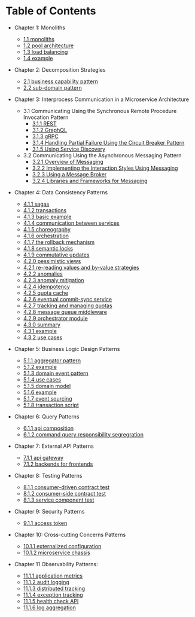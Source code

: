 # Table of Contents

- Chapter 1: Monoliths

  - [1.1 monoliths](https://github.com/xtraVanilla/ivyleaguecompsci/blob/main/CSCI_E97/1.1.md)
  - [1.2 pool architecture](https://github.com/xtraVanilla/ivyleaguecompsci/blob/main/CSCI_E97/1.2.md)
  - [1.3 load balancing](https://github.com/xtraVanilla/ivyleaguecompsci/blob/main/CSCI_E97/1.3.md)
  - [1.4 example](https://github.com/xtraVanilla/ivyleaguecompsci/blob/main/CSCI_E97/1.4.md)

- Chapter 2: Decomposition Strategies

  - [2.1 business capability pattern](https://github.com/xtraVanilla/ivyleaguecompsci/blob/main/CSCI_E97/2.1.md)
  - [2.2 sub-domain pattern](https://github.com/xtraVanilla/ivyleaguecompsci/blob/main/CSCI_E97/2.2.md)

- Chapter 3: Interprocess Communication in a Microservice Architecture

  - 3.1 Communicating Using the Synchronous Remote Procedure Invocation Pattern
    - [3.1.1 REST](https://github.com/xtraVanilla/ivyleaguecompsci/blob/main/CSCI_E97/3.1.1.md)
    - [3.1.2 GraphQL](https://github.com/xtraVanilla/ivyleaguecompsci/blob/main/CSCI_E97/3.1.2.md)
    - [3.1.3 gRPC](https://github.com/xtraVanilla/ivyleaguecompsci/blob/main/CSCI_E97/3.1.3.md)
    - [3.1.4 Handling Partial Failure Using the Circuit Breaker Pattern](https://github.com/xtraVanilla/ivyleaguecompsci/blob/main/CSCI_E97/3.1.4.md)
    - [3.1.5 Using Service Discovery](https://github.com/xtraVanilla/ivyleaguecompsci/blob/main/CSCI_E97/3.1.5.md)
  - 3.2 Communicating Using the Asynchronous Messaging Pattern
    - [3.2.1 Overview of Messaging](https://github.com/xtraVanilla/ivyleaguecompsci/blob/main/CSCI_E97/3.2.1.md)
    - [3.2.2 Implementing the Interaction Styles Using Messaging](https://github.com/xtraVanilla/ivyleaguecompsci/blob/main/CSCI_E97/3.2.2.md)
    - [3.2.3 Using a Message Broker](https://github.com/xtraVanilla/ivyleaguecompsci/blob/main/CSCI_E97/3.2.3.md)
    - [3.2.4 Libraries and Frameworks for Messaging](https://github.com/xtraVanilla/ivyleaguecompsci/blob/main/CSCI_E97/3.2.4.md)

- Chapter 4: Data Consistency Patterns

  - [4.1.1 sagas](https://github.com/xtraVanilla/ivyleaguecompsci/blob/main/CSCI_E97/4.1.1.md)
  - [4.1.2 transactions](https://github.com/xtraVanilla/ivyleaguecompsci/blob/main/CSCI_E97/4.1.2.md)
  - [4.1.3 basic example](https://github.com/xtraVanilla/ivyleaguecompsci/blob/main/CSCI_E97/4.1.3.md)
  - [4.1.4 communication between services](https://github.com/xtraVanilla/ivyleaguecompsci/blob/main/CSCI_E97/4.1.4.md)
  - [4.1.5 choreography](https://github.com/xtraVanilla/ivyleaguecompsci/blob/main/CSCI_E97/4.1.5.md)
  - [4.1.6 orchestration](https://github.com/xtraVanilla/ivyleaguecompsci/blob/main/CSCI_E97/4.1.6.md)
  - [4.1.7 the rollback mechanism](https://github.com/xtraVanilla/ivyleaguecompsci/blob/main/CSCI_E97/4.1.7.md)
  - [4.1.8 semantic locks](https://github.com/xtraVanilla/ivyleaguecompsci/blob/main/CSCI_E97/4.1.8.md)
  - [4.1.9 commutative updates](https://github.com/xtraVanilla/ivyleaguecompsci/blob/main/CSCI_E97/4.1.9.md)
  - [4.2.0 pessimistic views](https://github.com/xtraVanilla/ivyleaguecompsci/blob/main/CSCI_E97/4.2.0.md)
  - [4.2.1 re-reading values and by-value strategies](https://github.com/xtraVanilla/ivyleaguecompsci/blob/main/CSCI_E97/4.2.1.md)
  - [4.2.2 anomalies](https://github.com/xtraVanilla/ivyleaguecompsci/blob/main/CSCI_E97/4.2.2.md)
  - [4.2.3 anomaly mitigation](https://github.com/xtraVanilla/ivyleaguecompsci/blob/main/CSCI_E97/4.2.3.md)
  - [4.2.4 idempotency](https://github.com/xtraVanilla/ivyleaguecompsci/blob/main/CSCI_E97/4.2.4.md)
  - [4.2.5 quota cache](https://github.com/xtraVanilla/ivyleaguecompsci/blob/main/CSCI_E97/4.2.5.md)
  - [4.2.6 eventual commit-sync service](https://github.com/xtraVanilla/ivyleaguecompsci/blob/main/CSCI_E97/4.2.6.md)
  - [4.2.7 tracking and managing quotas](https://github.com/xtraVanilla/ivyleaguecompsci/blob/main/CSCI_E97/4.2.7.md)
  - [4.2.8 message queue middleware](https://github.com/xtraVanilla/ivyleaguecompsci/blob/main/CSCI_E97/4.2.8.md)
  - [4.2.9 orchestrator module](https://github.com/xtraVanilla/ivyleaguecompsci/blob/main/CSCI_E97/4.2.9.md)
  - [4.3.0 summary](https://github.com/xtraVanilla/ivyleaguecompsci/blob/main/CSCI_E97/4.3.0.md)
  - [4.3.1 example](https://github.com/xtraVanilla/ivyleaguecompsci/blob/main/CSCI_E97/4.3.1.md)
  - [4.3.2 use cases](https://github.com/xtraVanilla/ivyleaguecompsci/blob/main/CSCI_E97/4.3.2.md)

- Chapter 5: Business Logic Design Patterns

  - [5.1.1 aggregator pattern](https://github.com/xtraVanilla/ivyleaguecompsci/blob/main/CSCI_E97/5.1.1.md)
  - [5.1.2 example](https://github.com/xtraVanilla/ivyleaguecompsci/blob/main/CSCI_E97/5.1.2.md)
  - [5.1.3 domain event pattern](https://github.com/xtraVanilla/ivyleaguecompsci/blob/main/CSCI_E97/5.1.3.md)
  - [5.1.4 use cases](https://github.com/xtraVanilla/ivyleaguecompsci/blob/main/CSCI_E97/5.1.4.md)
  - [5.1.5 domain model](https://github.com/xtraVanilla/ivyleaguecompsci/blob/main/CSCI_E97/5.1.5.md)
  - [5.1.6 example](https://github.com/xtraVanilla/ivyleaguecompsci/blob/main/CSCI_E97/5.1.6.md)
  - [5.1.7 event sourcing](https://github.com/xtraVanilla/ivyleaguecompsci/blob/main/CSCI_E97/5.1.7.md)
  - [5.1.8 transaction script](https://github.com/xtraVanilla/ivyleaguecompsci/blob/main/CSCI_E97/5.1.8.md)

- Chapter 6: Query Patterns

  - [6.1.1 api composition](https://github.com/xtraVanilla/ivyleaguecompsci/blob/main/CSCI_E97/6.1.1.md)
  - [6.1.2 command query responsibility segregration](https://github.com/xtraVanilla/ivyleaguecompsci/blob/main/CSCI_E97/6.1.2.md)

- Chapter 7: External API Patterns

  - [7.1.1 api gateway](https://github.com/xtraVanilla/ivyleaguecompsci/blob/main/CSCI_E97/7.1.1.md)
  - [7.1.2 backends for frontends](https://github.com/xtraVanilla/ivyleaguecompsci/blob/main/CSCI_E97/7.1.2.md)

- Chapter 8: Testing Patterns

  - [8.1.1 consumer-driven contract test](https://github.com/xtraVanilla/ivyleaguecompsci/blob/main/CSCI_E97/8.1.1.md)
  - [8.1.2 consumer-side contract test](https://github.com/xtraVanilla/ivyleaguecompsci/blob/main/CSCI_E97/8.1.2.md)
  - [8.1.3 service component test](https://github.com/xtraVanilla/ivyleaguecompsci/blob/main/CSCI_E97/8.1.3.md)

- Chapter 9: Security Patterns

  - [9.1.1 access token](https://github.com/xtraVanilla/ivyleaguecompsci/blob/main/CSCI_E97/9.1.1.md)

- Chapter 10: Cross-cutting Concerns Patterns

  - [10.1.1 externalized configuration](https://github.com/xtraVanilla/ivyleaguecompsci/blob/main/CSCI_E97/10.1.1.md)
  - [10.1.2 microservice chassis](https://github.com/xtraVanilla/ivyleaguecompsci/blob/main/CSCI_E97/10.1.2.md)

- Chapter 11 Observability Patterns:
  - [11.1.1 application metrics](https://github.com/xtraVanilla/ivyleaguecompsci/blob/main/CSCI_E97/11.1.1.md)
  - [11.1.2 audit logging](https://github.com/xtraVanilla/ivyleaguecompsci/blob/main/CSCI_E97/11.1.2.md)
  - [11.1.3 distributed tracking](https://github.com/xtraVanilla/ivyleaguecompsci/blob/main/CSCI_E97/11.1.3.md)
  - [11.1.4 exception tracking](https://github.com/xtraVanilla/ivyleaguecompsci/blob/main/CSCI_E97/11.1.4.md)
  - [11.1.5 health check API](https://github.com/xtraVanilla/ivyleaguecompsci/blob/main/CSCI_E97/11.1.5.md)
  - [11.1.6 log aggregation](https://github.com/xtraVanilla/ivyleaguecompsci/blob/main/CSCI_E97/11.1.6.md)
